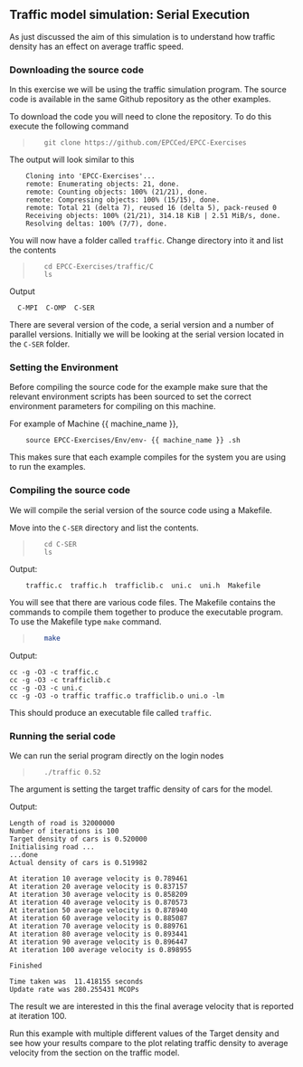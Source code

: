 ## Traffic model simulation: Serial Execution

As just discussed the aim of this simulation is to understand how traffic density has an effect on average traffic speed.


### Downloading the source code

In this exercise we will be using the traffic simulation program. The source code is available in the same Github repository as the other examples.

To download the code you will need to clone the repository. To do this execute the following command

>```
>    git clone https://github.com/EPCCed/EPCC-Exercises
>```

The output will look similar to this
```
    Cloning into 'EPCC-Exercises'...
    remote: Enumerating objects: 21, done.
    remote: Counting objects: 100% (21/21), done.
    remote: Compressing objects: 100% (15/15), done.
    remote: Total 21 (delta 7), reused 16 (delta 5), pack-reused 0
    Receiving objects: 100% (21/21), 314.18 KiB | 2.51 MiB/s, done.
    Resolving deltas: 100% (7/7), done.

```

You will now have a folder called ``traffic``. Change directory into it and list the contents

>```
>    cd EPCC-Exercises/traffic/C
>    ls
>```

Output
```
  C-MPI  C-OMP  C-SER
```

There are several version of the code, a serial version and a number of parallel versions. Initially we will be looking at the serial version located in the ``C-SER`` folder.

### Setting the Environment

Before compiling the source code for the example make sure that the relevant environment scripts has been sourced to set the correct environment parameters for compiling on this machine.

For example of Machine {{ machine_name }},

```
    source EPCC-Exercises/Env/env- {{ machine_name }} .sh
```

This makes sure that each example compiles for the system you are using to run the examples.

### Compiling the source code

We will compile the serial version of the source code using a Makefile.

Move into the ``C-SER`` directory and list the contents.

>```
>    cd C-SER
>    ls
>```

Output:
```
    traffic.c  traffic.h  trafficlib.c  uni.c  uni.h  Makefile
```

You will see that there are various code files. The Makefile contains the commands to compile them together to produce the executable program. To use the Makefile type ``make`` command.

>```bash
>    make
>```

Output:
```
cc -g -O3 -c traffic.c
cc -g -O3 -c trafficlib.c
cc -g -O3 -c uni.c
cc -g -O3 -o traffic traffic.o trafficlib.o uni.o -lm
```

This should produce an executable file called ``traffic``.  

### Running the serial code

We can run the serial program directly on the login nodes

>```
>    ./traffic 0.52
>```

The argument is setting the target traffic density of cars for the model.

Output:
```
Length of road is 32000000
Number of iterations is 100
Target density of cars is 0.520000
Initialising road ...
...done
Actual density of cars is 0.519982

At iteration 10 average velocity is 0.789461
At iteration 20 average velocity is 0.837157
At iteration 30 average velocity is 0.858209
At iteration 40 average velocity is 0.870573
At iteration 50 average velocity is 0.878940
At iteration 60 average velocity is 0.885087
At iteration 70 average velocity is 0.889761
At iteration 80 average velocity is 0.893441
At iteration 90 average velocity is 0.896447
At iteration 100 average velocity is 0.898955

Finished

Time taken was  11.418155 seconds
Update rate was 280.255431 MCOPs
```

The result we are interested in this the final average velocity that is reported at iteration 100. 

Run this example with multiple different values of the Target density and see how your results compare to the plot relating traffic density to average velocity from the section on the traffic model.

